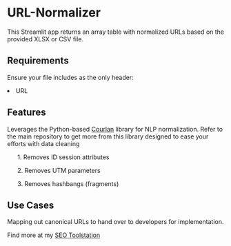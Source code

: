 # URL-Normalizer

This Streamlit app returns an array table with normalized URLs based on the provided XLSX or CSV file.

## Requirements
Ensure your file includes as the only header:

<li> 
  URL
</li>

## Features
Leverages the Python-based <a href="https://github.com/adbar/courlan" target="_blank" rel="noopener">Courlan</a> library for NLP normalization.
Refer to the main repository to get more from this library designed to ease your efforts with data cleaning
<ul>
  1. Removes ID session attributes
</ul>
<ul>
  2. Removes UTM parameters
</ul>
<ul>
  3. Removes hashbangs (fragments)
</ul>

## Use Cases

Mapping out canonical URLs to hand over to developers for implementation.


Find more at my <a href="https://seodepths.com/tools-for-seo/" target="_blank" rel="noopener">SEO Toolstation</a>

